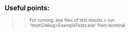 ## Useful points:
>> For running .exe files of test results > run '\test\Debug>ExampleTests.exe' from terminal
